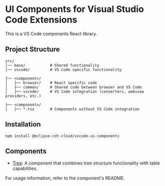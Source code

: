 # UI Components for Visual Studio Code Extensions

This is a VS Code components React library.

## Project Structure

```
src/
│── base/           # Shared functionality
│── vscode/         # VS Code specific functionality

├── <component>/
│   ├── browser/    # React specific code
│   ├── common/     # Shared code between browser and VS Code
│   ├── vscode/     # VS Code integration (converters, webview providers, etc.)

├── <component>/
│   ├── *.tsx       # Components without VS Code integration
```

## Installation

`npm install @eclipse-cdt-cloud/vscode-ui-components`

## Components

- [Tree](./src/tree/README.md): A component that combines tree structure functionality with table capabilities.

For usage information, refer to the component's README.
